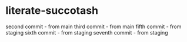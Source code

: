 # literate-succotash

second commit - from main
third commit - from main
fifth commit - from staging
sixth commit - from staging
seventh commit - from staging